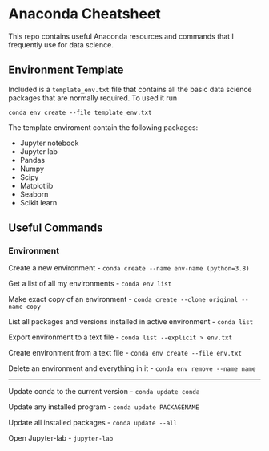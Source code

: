 # Anaconda Cheatsheet
This repo contains useful Anaconda resources and commands that I frequently use for data science.

## Environment Template
Included is a `template_env.txt` file that contains all the basic data science packages that are normally required. To used it run
```
conda env create --file template_env.txt
```
The template enviroment contain the following packages:
- Jupyter notebook
- Jupyter lab
- Pandas
- Numpy
- Scipy
- Matplotlib
- Seaborn
- Scikit learn


## Useful Commands

### Environment
Create a new environment - `conda create --name env-name (python=3.8)`

Get a list of all my environments - `conda env list`

Make exact copy of an environment - `conda create --clone original --name copy`

List all packages and versions installed in active environment - `conda list`

Export environment to a text file - `conda list --explicit > env.txt`

Create environment from a text file - `conda env create --file env.txt`

Delete an environment and everything in it - `conda env remove --name name`

<hr>

Update conda to the current version - `conda update conda`

Update any installed program - `conda update PACKAGENAME`

Update all installed packages - `conda update --all`

Open Jupyter-lab - `jupyter-lab`
